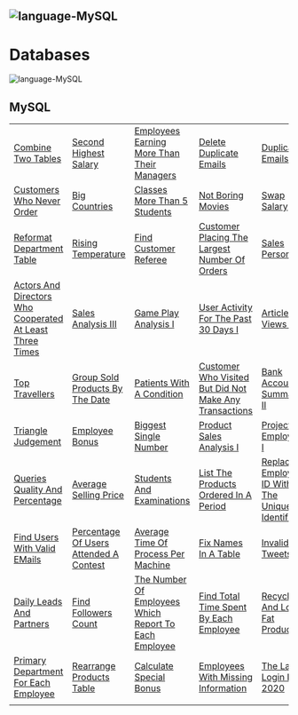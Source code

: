 ![language-MySQL](https://img.shields.io/badge/MySQL-%23e89533?style=for-the-badge&logo=MYSQL)
---

# Databases

![language-MySQL](https://img.shields.io/badge/MySQL-%23e89533?style=for-the-badge&logo=MYSQL)
## MySQL

||||||
| :- | :- | :- | :- | :- |
|[Combine Two Tables](CombineTwoTables.md)|[Second Highest Salary](SecondHighestSalary.md)|[Employees Earning More Than Their Managers](EmployeesEarningMoreThanTheirManagers.md)|[Delete Duplicate Emails](DeleteDuplicateEmails.md)|[Duplicate Emails](DuplicateEmails.md)|
|[Customers Who Never Order](CustomersWhoNeverOrder.md)|[Big Countries](BigCountries.md)|[Classes More Than 5 Students](ClassesMoreThan5Students.md)|[Not Boring Movies](NotBoringMovies.md)|[Swap Salary](SwapSalary.md)
|[Reformat Department Table](ReformatDepartmentTable.md)|[Rising Temperature](RisingTemperature.md)|[Find Customer Referee](FindCustomerReferee.md)|[Customer Placing The Largest Number Of Orders](CustomerPlacingTheLargestNumberOfOrders.md)|[Sales Person](SalesPerson.md)|
|[Actors And Directors Who Cooperated At Least Three Times](ActorsAndDirectorsWhoCooperatedAtLeastThreeTimes.md)|[Sales Analysis III](SalesAnalysisIII.md)|[Game Play Analysis I](GamePlayAnalysisI.md)|[User Activity For The Past 30 Days I](UserActivityForThePast30DaysI.md)|[Article Views I](ArticleViewsI.md)|
|[Top Travellers](TopTravellers.md)|[Group Sold Products By The Date](GroupSoldProductsByTheDate.md)|[Patients With A Condition](PatientsWithACondition.md)|[Customer Who Visited But Did Not Make Any Transactions](CustomerWhoVisitedButDidNotMakeAnyTransactions.md)|[Bank Account Summary II](BankAccountSummaryII.md)|
|[Triangle Judgement](TriangleJudgement.md)|[Employee Bonus](EmployeeBonus.md)|[Biggest Single Number](BiggestSingleNumber.md)|[Product Sales Analysis I](ProductSalesAnalysisI.md)|[Project Employees I](ProjectEmployeesI.md)|
|[Queries Quality And Percentage](QueriesQualityAndPercentage.md)|[Average Selling Price](AverageSellingPrice.md)|[Students And Examinations](StudentsAndExaminations.md)|[List The Products Ordered In A Period](ListTheProductsOrderedInAPeriod.md)|[Replace Employee ID With The Unique Identifier](ReplaceEmployeeIDWithTheUniqueIdentifier.md)|
|[Find Users With Valid EMails](FindUsersWithValidEMails.md)|[Percentage Of Users Attended A Contest](PercentageOfUsersAttendedAContest.md)|[Average Time Of Process Per Machine](AverageTimeOfProcessPerMachine.md)|[Fix Names In A Table](FixNamesInATable.md)|[Invalid Tweets](InvalidTweets.md)|
|[Daily Leads And Partners](DailyLeadsAndPartners.md)|[Find Followers Count](FindFollowersCount.md)|[The Number Of Employees Which Report To Each Employee](TheNumberOfEmployeesWhichReportToEachEmployee.md)|[Find Total Time Spent By Each Employee](FindTotalTimeSpentByEachEmployee.md)|[Recyclable And Low Fat Products](RecyclableAndLowFatProducts.md)|
|[Primary Department For Each Employee](PrimaryDepartmentForEachEmployee.md)|[Rearrange Products Table](RearrangeProductsTable.md)|[Calculate Special Bonus](CalculateSpecialBonus.md)|[Employees With Missing Information](EmployeesWithMissingInformation.md)|[The Latest Login In 2020](TheLatestLoginIn2020.md)|
||||||

